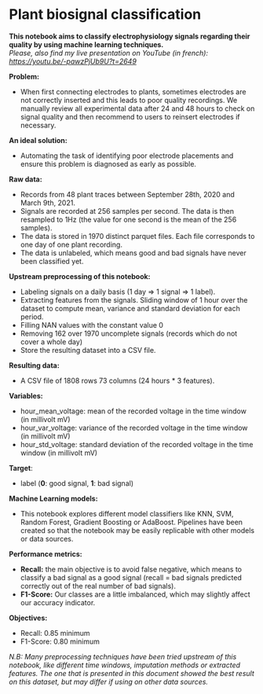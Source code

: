 # Plant biosignal classification

**This notebook aims to classify electrophysiology signals regarding their quality by using machine learning techniques.**<br/>
*Please, also find my live presentation on YouTube (in french): https://youtu.be/-pawzPjUb9U?t=2649*

**Problem:**
<ul>
    <li>When first connecting electrodes to plants, sometimes electrodes are not correctly inserted and this leads to poor quality recordings. We manually review all experimental data after 24 and 48 hours to check on signal quality and then recommend to users to reinsert electrodes if necessary.</li>
</ul>

**An ideal solution:**
<ul>
    <li>Automating the task of identifying poor electrode placements and ensure this problem is diagnosed as early as possible.</li>
</ul>

**Raw data:**
<ul>
    <li>Records from 48 plant traces between September 28th, 2020 and March 9th, 2021.</li>
    <li>Signals are recorded at 256 samples per second. The data is then resampled to 1Hz (the value for one second is the mean of the 256 samples).</li>
    <li>The data is stored in 1970 distinct parquet files. Each file corresponds to one day of one plant recording.</li>
    <li>The data is unlabeled, which means good and bad signals have never been classified yet.</li>
</ul>

**Upstream preprocessing of this notebook:**
<ul>
    <li>Labeling signals on a daily basis (1 day => 1 signal => 1 label).</li>
    <li>Extracting features from the signals. Sliding window of 1 hour over the dataset to compute mean, variance and standard deviation for each period.</li>
    <li>Filling NAN values with the constant value 0</li>
    <li>Removing 162 over 1970 uncomplete signals (records which do not cover a whole day)</li>
    <li>Store the resulting dataset into a CSV file.</li>
</ul>

**Resulting data:**
<ul>
    <li>A CSV file of 1808 rows 73 columns (24 hours * 3 features).</li>
</ul>

**Variables:**
<ul>
    <li>hour_mean_voltage: mean of the recorded voltage in the time window (in millivolt mV)</li>
    <li>hour_var_voltage: variance of the recorded voltage in the time window (in millivolt mV)</li>
    <li>hour_std_voltage: standard deviation of the recorded voltage in the time window (in millivolt mV)</li>
</ul>

**Target**:
<ul>
    <li>label (<strong>0</strong>: good signal, <strong>1</strong>: bad signal)</li>
</ul>

**Machine Learning models:**
<ul>
    <li>This notebook explores different model classifiers like KNN, SVM, Random Forest, Gradient Boosting or AdaBoost. Pipelines have been created so that the notebook may be easily replicable with other models or data sources.</li>
</ul>

**Performance metrics:**
<ul>
    <li><strong>Recall:</strong> the main objective is to avoid false negative, which means to classify a bad signal as a good signal (recall = bad signals predicted correctly out of the real number of bad signals).</li>
    <li><strong>F1-Score:</strong> Our classes are a little imbalanced, which may slightly affect our accuracy indicator.</li>
</ul>

**Objectives:**
<ul>
    <li>Recall: 0.85 minimum</li>
    <li>F1-Score: 0.80 minimum</li>
</ul>

*N.B: Many preprocessing techniques have been tried upstream of this notebook, like different time windows, imputation methods or extracted features. The one that is presented in this document showed the best result on this dataset, but may differ if using on other data sources.*
